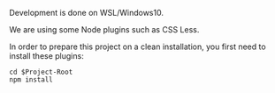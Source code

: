 Development is done on WSL/Windows10.

We are using some Node plugins such as CSS Less.

In order to prepare this project on a clean installation, you first need to install these plugins:
```
cd $Project-Root
npm install
```

